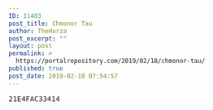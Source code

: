 ```yaml
---
ID: 11403
post_title: Chmonor Tau
author: TheHorza
post_excerpt: ""
layout: post
permalink: >
  https://portalrepository.com/2019/02/18/chmonor-tau/
published: true
post_date: 2019-02-18 07:54:57
---
```

<pre>21E4FAC33414</pre>
